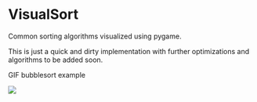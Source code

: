 # VisualSort
Common sorting algorithms visualized using pygame.

This is just a quick and dirty implementation with further optimizations and algorithms to be added soon.

GIF bubblesort example

![](images/sort.gif)
